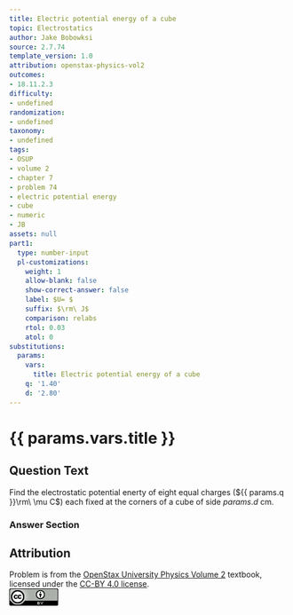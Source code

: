 ```yaml
---
title: Electric potential energy of a cube
topic: Electrostatics
author: Jake Bobowksi
source: 2.7.74
template_version: 1.0
attribution: openstax-physics-vol2
outcomes:
- 18.11.2.3
difficulty:
- undefined
randomization:
- undefined
taxonomy:
- undefined
tags:
- OSUP
- volume 2
- chapter 7
- problem 74
- electric potential energy
- cube
- numeric
- JB
assets: null
part1:
  type: number-input
  pl-customizations:
    weight: 1
    allow-blank: false
    show-correct-answer: false
    label: $U= $
    suffix: $\rm\ J$
    comparison: relabs
    rtol: 0.03
    atol: 0
substitutions:
  params:
    vars:
      title: Electric potential energy of a cube
    q: '1.40'
    d: '2.80'
---
```

# {{ params.vars.title }}

## Question Text

Find the electrostatic potential enerty of eight equal charges (${{ params.q }}\rm\ \mu C$) each fixed at the corners of a cube of side ${{ params.d }}\textrm{ cm}$.

### Answer Section

## Attribution

Problem is from the [OpenStax University Physics Volume 2](https://openstax.org/details/books/university-physics-volume-2) textbook, licensed under the [CC-BY 4.0 license](https://creativecommons.org/licenses/by/4.0/).<br>![Image representing the Creative Commons 4.0 BY license.](https://raw.githubusercontent.com/firasm/bits/master/by.png)